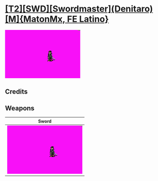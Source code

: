 # [\[T2\]\[SWD\]\[Swordmaster\]\(Denitaro\)\[M\]{MatonMx, FE Latino}](../%5BT2%5D%5BSWD%5D%5BSwordmaster%5D(Denitaro)%5BM%5D%7BMatonMx,%20FE%20Latino%7D)

<img src="./1.%20Sword/Sword_000.png" alt="[T2][SWD][Swordmaster](Denitaro)[M]{MatonMx, FE Latino} standing" />

## Credits



## Weapons


|Sword |
|  :---: |
| <img alt="Sword animation" src="./1.%20Sword/Sword.gif" /> |
